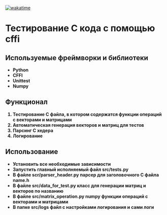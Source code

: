 <a href="https://wakatime.com/badge/user/018c3f04-b140-41f9-a489-5b0143d153f5/project/018d7941-3809-4ea6-93a1-7bfaf71eaefc"><img src="https://wakatime.com/badge/user/018c3f04-b140-41f9-a489-5b0143d153f5/project/018d7941-3809-4ea6-93a1-7bfaf71eaefc.svg" alt="wakatime"></a>
# Тестирование C кода с помощью cffi

## Используемые фреймворки и библиотеки

<strong>
<ul>
<li>Python</li>
<li>CFFI</li>
<li>Unittest</li>
<li>Numpy</li>
</ul>
</strong>

## Функционал

<strong>
<ol>
<li>Тестирование C файла, в котором содержатся функции операций с векторами и матрицами</li>
<li>Автоматическая генерация векторов и матриц для тестов</li>
<li>Парсинг C хедера</li>
<li>Логирование</li>
</ol>
</strong>

## Использование

<strong>
<ul>
<li>Установить все необходимые зависимости</li>
<li>Запустить главный исполняемый файл src/tests.py</li>
<li>В файле scr/parser_header.py парсер для заголовочного C файла name.h</li>
<li>В файле src/data_for_test.py класс для генерации матриц и векторов по названию</li>
<li>В файле src/matrix_operation.py numpy функции операций с векторами и матрицами</li>
<li>В папке src/logs файл с настройками логирования и сами логи</li>
</ul>
</strong>

